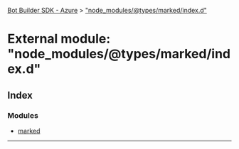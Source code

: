 [Bot Builder SDK - Azure](../README.md) > ["node_modules/@types/marked/index.d"](../modules/_node_modules__types_marked_index_d_.md)



# External module: "node_modules/@types/marked/index.d"

## Index

### Modules

* [marked](_node_modules__types_marked_index_d_.marked.md)



---
